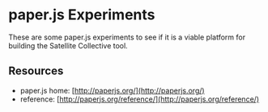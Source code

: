 # paper.js Experiments

These are some paper.js experiments to see if it is a viable platform for building the Satellite Collective tool.

## Resources

- paper.js home: [http://paperjs.org/](http://paperjs.org/)
- reference: [http://paperjs.org/reference/](http://paperjs.org/reference/)
